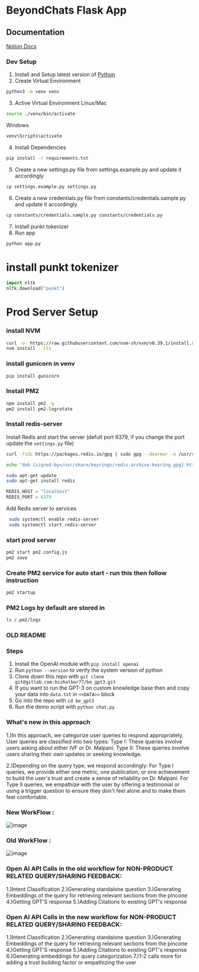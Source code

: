 # BeyondChats Flask App

## Documentation
[Notion Docs](
https://beyondexams.notion.site/Setup-Flask-server-da57385af603482ca37fd752250ebbd5)

### Dev Setup
1. Install and Setup latest version of [Python](https://www.python.org/downloads/)
2. Create Virtual Environment
```bash
python3 -m venv venv
```
3. Active Virtual Environment
Linux/Mac
```bash
source ./venv/bin/activate
```
Windows
```cmd
venv\Scripts\activate
```
4. Install Dependencies
```bash
pip install -r requirements.txt
```
5. Create a new settings.py file from settings.example.py and update it accordingly
```bash
cp settings.example.py settings.py
```
6. Create a new credentials.py file from constants/credentials.sample.py and update it accordingly
```bash
cp constants/credentials.sample.py constants/credentials.py
```
7. Install punkt tokenizer
8. Run app
```bash
python app.py
```

# install punkt tokenizer
```python
import nltk
nltk.download("punkt")
```


# Prod Server Setup

### install NVM
```bash
curl -o- https://raw.githubusercontent.com/nvm-sh/nvm/v0.39.1/install.sh | bash
nvm install --lts
```

### install gunicorn in venv
```bash
pip install gunicorn
```

### Install PM2
```bash
npm install pm2 -g
pm2 install pm2-logrotate
```

### Install redis-server
Install Redis and start the server (defult port 6379, if you change the port update the `settings.py` file)
```bash
curl -fsSL https://packages.redis.io/gpg | sudo gpg --dearmor -o /usr/share/keyrings/redis-archive-keyring.gpg

echo "deb [signed-by=/usr/share/keyrings/redis-archive-keyring.gpg] https://packages.redis.io/deb $(lsb_release -cs) main" | sudo tee /etc/apt/sources.list.d/redis.list

sudo apt-get update
sudo apt-get install redis
```

```python
REDIS_HOST = "localhost"
REDIS_PORT = 6379
```
Add Redis server to services
```bash
 sudo systemctl enable redis-server
 sudo systemctl start redis-server
```

### start prod server
```bash
pm2 start pm2.config.js
pm2 save
```

### Create PM2 service for auto start - run this then follow instruction
```bash
pm2 startup
```

### PM2 Logs by default are stored in 
```bash
ls /.pm2/logs
```

### OLD README
<!-- # GPT3 -->

### Steps

1. Install the OpenAI module with `pip install openai`
2. Run `python --version` to verify the system version of python
3. Clone down this repo with `git clone git@gitlab.com:bishalbar77/be_gpt3.git`
4. If you want to run the GPT-3 on custom knowledge base then and copy your data into `data.txt` in `<<DATA>>` block
5. Go into the repo with `cd be_gpt3`
6. Run the demo script with `python chat.py`

### What's new in this approach 

1.)In this approach, we categorize user queries to respond appropriately. User queries are classified into two types:
  Type I: These queries involve users asking about either IVF or Dr. Malpani.
  Type II: These queries involve users sharing their own updates or seeking knowledge.

2.)Depending on the query type, we respond accordingly:
  For Type I queries, we provide either one metric, one publication, or one achievement to build the user's trust and create a sense of reliability on Dr. Malpani.
  For Type II queries, we empathize with the user by offering a testimonial or using a trigger question to ensure they don't feel alone and to make them feel comfortable.

### New WorkFlow :
![image](https://github.com/user-attachments/assets/02532551-797e-4109-bf53-5d0e2f7b14c0)

### Old WorkFlow :
![image](https://github.com/user-attachments/assets/7cffe406-83b6-4a94-becd-3667ea026257)


### Open AI API Calls in the old workflow for NON-PRODUCT RELATED QUERY/SHARING FEEDBACK:
 1.)Intent Classification
 2.)Generating standalone question 
 3.)Generating Embeddings of the query for retrieving relevant sections from the pincone
 4.)Getting GPT'S response 
 5.)Adding Citations to existing GPT's response

### Open AI API Calls in the new workflow for NON-PRODUCT RELATED QUERY/SHARING FEEDBACK:
1.)Intent Classification
2.)Generating standalone question 
3.)Generating Embeddings of the query for retrieving relevant sections from the pincone
4.)Getting GPT'S response 
5.)Adding Citations to existing GPT's response
6.)Generating embeddings for query categorization
7.)1-2 calls more for adding a trust building factor or empathizing the user
